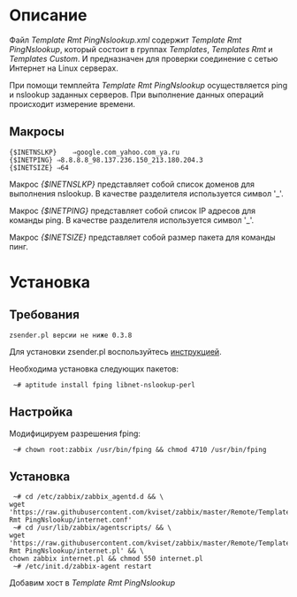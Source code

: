 # Описание
Файл *Template Rmt PingNslookup.xml* содержит *Template Rmt PingNslookup*, который состоит в группах *Templates*, *Templates Rmt* и 
*Templates Custom*. И предназначен для проверки соединение с сетью Интернет на Linux серверах.

При помощи темплейта *Template Rmt PingNslookup* осуществляется ping и nslookup заданных серверов. При выполнение данных операций 
происходит измерение времени.

## Макросы
```text
{$INETNSLKP}	⇒google.com_yahoo.com_ya.ru
{$INETPING}	⇒8.8.8.8_98.137.236.150_213.180.204.3
{$INETSIZE}	⇒64
```
Макрос *{$INETNSLKP}* представляет собой список доменов для выполнения nslookup. В качестве разделителя используется символ '_'.

Макрос *{$INETPING}* представляет собой список IP адресов для команды ping. В качестве разделителя используется символ '_'.

Макрос *{$INETSIZE}* представляет собой размер пакета для команды пинг.

# Установка
## Требования
```
zsender.pl версии не ниже 0.3.8
```
Для установки zsender.pl воспользуйтесь [инструкцией](https://github.com/kviset/zabbix/tree/master/Linux%20App).


Необходима установка следующих пакетов:
```
 ~# aptitude install fping libnet-nslookup-perl
```
## Настройка
Модифицируем разрешения fping:
```
 ~# chown root:zabbix /usr/bin/fping && chmod 4710 /usr/bin/fping
```
## Установка
```
 ~# cd /etc/zabbix/zabbix_agentd.d && \
wget 'https://raw.githubusercontent.com/kviset/zabbix/master/Remote/Template Rmt PingNslookup/internet.conf'
 ~# cd /usr/lib/zabbix/agentscripts/ && \
wget 'https://raw.githubusercontent.com/kviset/zabbix/master/Remote/Template Rmt PingNslookup/internet.pl' && \
chown zabbix internet.pl && chmod 550 internet.pl
 ~# /etc/init.d/zabbix-agent restart
```
Добавим хост в *Template Rmt PingNslookup*
